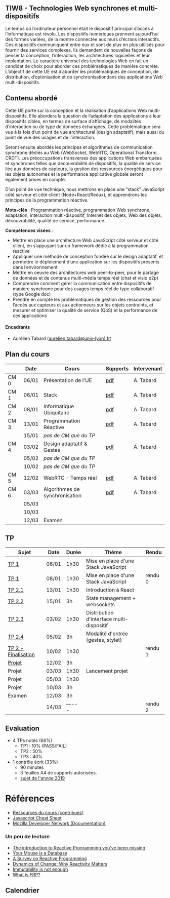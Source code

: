 ## TIW8 - Technologies Web synchrones et multi-dispositifs

Le temps où l’ordinateur personnel était le dispositif principal d’accès à l’informatique est révolu. Les dispositifs numériques prennent aujourd’hui des formes variées, de la montre connectée aux murs d’écrans interactifs. Ces dispositifs communiquent entre eux et sont de plus en plus utilisés pour fournir des services complexes. Ils demandent de nouvelles façons de penser la conception, l’interaction, les architectures logicielles et leur implantation. Le caractère universel des technologies Web en fait un candidat de choix pour aborder ces problématiques de manière concrète. L’objectif de cette UE est d’aborder les problématiques de conception, de distribution, d’optimisation et de synchronisationdans des applications Web multi-dispositifs.

## Contenu abordé

Cette UE porte sur la conception et la réalisation d’applications Web multi-dispositifs. Elle abordera la question de l’adaptation des applications à leur dispositifs cibles, en termes de surface d’affichage, de modalités d’interaction ou de type de données échangées. Cette problématique sera vue à la fois d’un point de vue architectural (design adaptatif), mais aussi du point de vue des usages et de l’interaction.

Seront ensuite abordés les principes et algorithmes de communication synchrone dédiés au Web (WebSocket, WebRTC, Operational Transform, CRDT). Les préoccupations transverses des applications Web embarquées et synchrones telles que découvrabilité de dispositifs, la qualité de service liée aux données de capteurs, la gestion des ressources énergétiques pour les objets autonomes et la performance applicative globale seront également prises en compte.

D’un point de vue technique, nous mettrons en place une “stack” JavaScript côté serveur et côté client (Node+React/Redux), et apprendrons les principes de la programmation réactive.

**Mots-clés** : Programmation réactive, programmation Web synchrone, adaptation, interaction multi-dispositif, Internet des objets, Web des objets, découvrabilité, qualité de service, performance.

**Compétences visées** :

- Mettre en place une architecture Web JavaScript côté serveur et côté client, en s’appuyant sur un framework dédié à la programmation réactive
- Appliquer une méthode de conception fondée sur le design adaptatif, et permettre le déploiement d’une application sur les dispositifs présents dans l’environnement
- Mettre en oeuvre des architectures web peer-to-peer, pour le partage de données et de contenus multi-média temps réel (chat et visio p2p)
- Comprendre comment gérer la communication entre dispositifs de manière synchrone pour des usages temps réel de type collaboratif (type Google doc)
- Prendre en compte les problématiques de gestion des ressources pour l’accès aux capteurs et aux actionneurs sur les objets contraints, et mesurer et optimiser la qualité de service (QoS) et la performance de ces applications

#### Encadrants

- Aurélien Tabard (aurelien.tabard@univ-lyon1.fr)

## Plan du cours

|          | Date  | Cours                          | Supports                                                             | Intervenant |
| -------- | ----- | ------------------------------ | -------------------------------------------------------------------- | ----------- |
| CM 0     | 06/01 | Présentation de l'UE           | [pdf](cours/cm0-intro.pdf)                                           | A. Tabard   |
| CM 1     | 06/01 | Stack                          | [pdf](cours/cm1-stack.pdf)                                           | A. Tabard   |
| CM 2     | 08/01 | Informatique Ubiquitaire       | [pdf](cours/cm1-introUbicomp.pdf)                                    | A. Tabard   |
| CM 3     | 13/01 | Programmation Réactive         | [pdf](cours/cm2-reactivity.pdf)                                      | A. Tabard   |
|          | 15/01 | _pas de CM que du TP_          |                                                                      |             |
| CM 4     | 03/02 | Design adaptatif & Gestes      | [pdf](cours/cm3-designAdaptatifetGestes.pdf)                         | A. Tabard   |
|          | 05/02 | _pas de CM que du TP_          |                                                                      |             |
|          | 10/02 | _pas de CM que du TP_          |                                                                      |             |
| CM 5     | 12/02 | WebRTC - Temps réel            | [pdf](cours/cm4-collaboration.pdf)                                   | A. Tabard   |
| CM 6     | 03/03 | Algorithmes de synchronisation | [pdf](cours/cm5-sharedediting.pdf)                                   | A. Tabard   |
|          | 05/03 |                                |                                                                      |             |
|          | 10/03 |                                |                                                                      |             |
|          | 12/03 | Examen                         |                                                                      |             |



## TP

| Sujet                                                                    | Date  | Durée | Thème                                     | Rendu   |
| ------------------------------------------------------------------------ | ----- | ----- | ----------------------------------------- | ------- |
| [TP 1](TP1)                                                              | 06/01 | 1h30  | Mise en place d'une Stack JavaScript      |         |
| [TP 1](TP1)                                                              | 08/01 | 1h30  | Mise en place d'une Stack JavaScript      | rendu 0 |
| [TP 2.1](TP2/)                                                           | 13/01 | 1h30  | Introduction à React                      |         |
| [TP 2.2](TP2/#tp22-redux-middleware-websockets-pour-le-multi-dispositif) | 15/01 | 3h    | State management + websockets             |         |
| [TP 2.3](TP2/#tp23-distribution-dinterface-multi-dispositif)             | 03/02 | 1h30  | Distribution d'interface multi-dispositif |         |
| [TP 2.4](TP2/#4-suite)                                                   | 05/02 | 3h    | Modalité d'entrée (gestes, stylet)        |         |
| [TP 2 - Finalisation](TP2/)                                              | 10/02 | 1h30  |                                           | rendu 1 |
| [Projet](TP3/#tp32-webrtc-et-vidéo)                                      | 12/02 | 3h    |                                           |         |
| Projet                                                                   | 03/03 | 1h30  | Lancement projet                          |         |
| Projet                                                                   | 05/03 | 1h30  |                                           |         |
| Projet                                                                   | 10/03 | 3h    |                                           |         |
| Examen                                                                   | 12/03 | 3h    |                                           |         |
|                                                                          | 14/03 | —---  |                                           | rendu 2 |



## Evaluation

- 4 TPs notés (66%)
  - TP1 : 10% (PASS/FAIL)
  - TP2 : 50%
  - TP3 : 40%
- 1 contrôle écrit (33%)
  - 90 minutes
  - 3 feuilles A4 de supports autorisées.
  - [sujet de l'année 2019](../2023/cours/TIW8-exam2019-session1.pdf)

# Références

- [Ressources du cours (contribuez)](hack)
- [Javascript Cheat Sheet](https://mbeaudru.github.io/modern-js-cheatsheet/)
- [Mozilla Developer Network (Documentation)](https://developer.mozilla.org/)

### Un peu de lecture

- [The introduction to Reactive Programming you've been missing](https://gist.github.com/staltz/868e7e9bc2a7b8c1f754)
- [Your Mouse is a Database](https://queue.acm.org/detail.cfm?id=2169076)
- [A Survey on Reactive Programming](http://soft.vub.ac.be/Publications/2012/vub-soft-tr-12-13.pdf)
- [Dynamics of Change: Why Reactivity Matters](https://queue.acm.org/detail.cfm?id=2971330)
- [Immutability is not enough](https://codewords.recurse.com/issues/six/immutability-is-not-enough)
- [What is FRP?](https://stackoverflow.com/questions/1028250/what-is-functional-reactive-programming)

## Calendrier

<!-- Vérifiez l'agenda régulièrement, les salles et les horaires de TP risquent d'être modifiés en fonction de la disponibilité des salles du batiment Nautibus. -->

<!-- iframe src="https://calendar.google.com/calendar/embed?title=TIW8&amp;showPrint=0&amp;showCalendars=0&amp;showTz=0&amp;height=500&amp;wkst=2&amp;bgcolor=%23FFFFFF&amp;src=rtlfsq23dgbtshi8lghu5qi7o6oihk0j%40import.calendar.google.com&amp;color=%238C500B&amp;ctz=Europe%2FBerlin" style="border-width:0" width="600" height="500" frameborder="0" scrolling="no"></iframe-->
